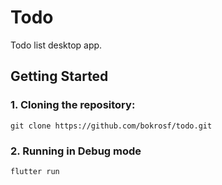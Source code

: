 # Todo

Todo list desktop app.

## Getting Started

### 1. Cloning the repository:
```git clone https://github.com/bokrosf/todo.git```

### 2. Running in Debug mode
```flutter run```
